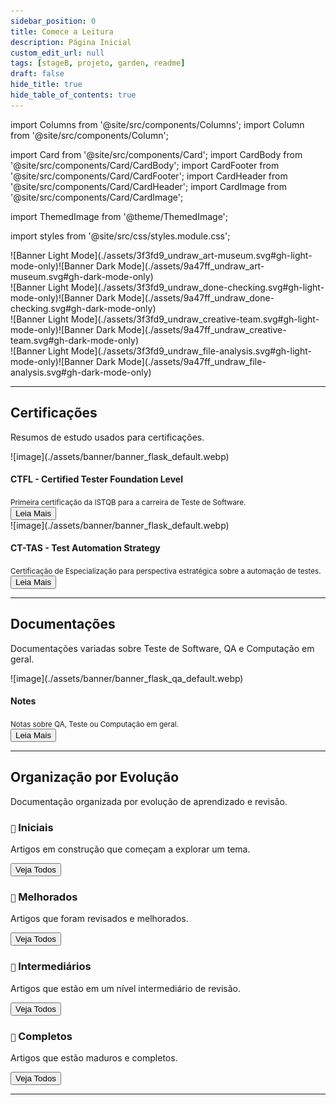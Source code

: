 ```yaml
---
sidebar_position: 0
title: Comece a Leitura
description: Página Inicial
custom_edit_url: null
tags: [stageB, projeto, garden, readme]
draft: false
hide_title: true
hide_table_of_contents: true
---
```


import Columns from '@site/src/components/Columns';
import Column from '@site/src/components/Column';

import Card from '@site/src/components/Card';
import CardBody from '@site/src/components/Card/CardBody';
import CardFooter from '@site/src/components/Card/CardFooter';
import CardHeader from '@site/src/components/Card/CardHeader';
import CardImage from '@site/src/components/Card/CardImage';

import ThemedImage from '@theme/ThemedImage';

import styles from '@site/src/css/styles.module.css';

<!--<h1 style={{textAlign: 'center'}}> Garden </h1>-->

<div className={styles.mobileOnly}>
	<div class="img-center">
		![Banner Light Mode](./assets/3f3fd9_undraw_art-museum.svg#gh-light-mode-only)![Banner Dark Mode](./assets/9a47ff_undraw_art-museum.svg#gh-dark-mode-only)
	</div>
</div>
<div className={styles.desktopOnly}>
	<div class="container">
		<div class="row">
			<div class="col col--4">
				![Banner Light Mode](./assets/3f3fd9_undraw_done-checking.svg#gh-light-mode-only)![Banner Dark Mode](./assets/9a47ff_undraw_done-checking.svg#gh-dark-mode-only)
			</div>
			<div class="col col--4">
				![Banner Light Mode](./assets/3f3fd9_undraw_creative-team.svg#gh-light-mode-only)![Banner Dark Mode](./assets/9a47ff_undraw_creative-team.svg#gh-dark-mode-only)
			</div>
			<div class="col col--4">
				![Banner Light Mode](./assets/3f3fd9_undraw_file-analysis.svg#gh-light-mode-only)![Banner Dark Mode](./assets/9a47ff_undraw_file-analysis.svg#gh-dark-mode-only)
			</div>
		</div>
	</div>
</div>

---

## Certificações

Resumos de estudo usados para certificações.

<Columns>
	<Column className='padding--md'>
		<div class="card-demo">
			<div class="card shadow--md">
				<div class="card__image">
					![image](./assets/banner/banner_flask_default.webp)
				</div>
				<div class="card__body">
					<h4>CTFL - Certified Tester Foundation Level</h4>
					<small>
						Primeira certificação da ISTQB para a carreira de Teste de Software.
					</small>
				</div>
				<div class="card__footer">
					<a href='/garden/docs/istqb/ctfl'>
						<button className='button button--secondary button--block'>Leia Mais</button>
					</a>
				</div>
			</div>
		</div>
	</Column>
	<Column className='padding--md'>
		<div class="card-demo">
			<div class="card shadow--md">
				<div class="card__image">
					![image](./assets/banner/banner_flask_default.webp)
				</div>
				<div class="card__body">
					<h4>CT-TAS - Test Automation Strategy</h4>
					<small>
						Certificação de Especialização para perspectiva estratégica sobre a automação de testes.
					</small>
				</div>
				<div class="card__footer">
					<a href='/garden/docs/istqb/cttas'>
						<button className='button button--secondary button--block'>Leia Mais</button>
					</a>
				</div>
			</div>
		</div>
	</Column>
	<Column className='padding--md'>
	</Column>
</Columns>

---

## Documentações

Documentações variadas sobre Teste de Software, QA e Computação em geral.

<Columns>
	<Column className='padding--md'>
		<div class="card-demo">
			<div class="card shadow--md">
				<div class="card__image">
					![image](./assets/banner/banner_flask_qa_default.webp)
				</div>
				<div class="card__body">
					<h4>Notes</h4>
					<small>
						Notas sobre QA, Teste ou Computação em geral.
					</small>
				</div>
				<div class="card__footer">
					<a href='/garden/docs/notes'>
						<button className='button button--secondary button--block'>Leia Mais</button>
					</a>
				</div>
			</div>
		</div>
	</Column>
	<Column className='padding--md'>
	</Column>
	<Column className='padding--md'>
	</Column>
</Columns>

---

## Organização por Evolução

Documentação organizada por evolução de aprendizado e revisão.

<Columns>
	<Column className='padding--md'>
		<div class="card item shadow--md margin--md">
			<div class="card__header">
				<h3><code>🌱</code> Iniciais</h3>
			</div>
			<div class="card__body">
				<p>Artigos em construção que começam a explorar um tema.</p>
			</div>
			<div class="card__footer">
				<button class="button button--secondary button--block">Veja Todos</button>
			</div>
		</div>
	</Column>
	<Column className='padding--md'>
		<div class="card item shadow--md margin--md">
			<div class="card__header">
				<h3><code>🌿</code> Melhorados</h3>
			</div>
			<div class="card__body">
				<p>Artigos que foram revisados e melhorados.</p>
			</div>
			<div class="card__footer">
				<button class="button button--secondary button--block">Veja Todos</button>
			</div>
		</div>
	</Column>
</Columns>
<Columns>
	<Column className='padding--md'>
		<div class="card item shadow--md margin--md">
			<div class="card__header">
				<h3><code>🌲</code> Intermediários</h3>
			</div>
			<div class="card__body">
				<p>Artigos que estão em um nível intermediário de revisão.</p>
			</div>
			<div class="card__footer">
				<button class="button button--secondary button--block">Veja Todos</button>
			</div>
		</div>
	</Column>
	<Column className='padding--md'>
		<div class="card item shadow--md margin--md">
			<div class="card__header">
				<h3><code>🍎</code> Completos</h3>
			</div>
			<div class="card__body">
				<p>Artigos que estão maduros e completos.</p>
			</div>
			<div class="card__footer">
				<button class="button button--secondary button--block">Veja Todos</button>
			</div>
		</div>
	</Column>
</Columns>

---